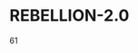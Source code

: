 # REBELLION-2.0                                                                                                          

61
